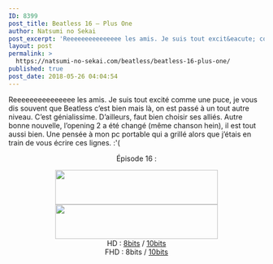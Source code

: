 ```yaml
---
ID: 8399
post_title: Beatless 16 – Plus One
author: Natsumi no Sekai
post_excerpt: 'Reeeeeeeeeeeeeee les amis. Je suis tout excit&eacute; comme une puce, je vous dis souvent que Beatless c&rsquo;est bien mais l&agrave;, on est pass&eacute; &agrave; un tout autre niveau. C&rsquo;est g&eacute;nialissime. D&rsquo;ailleurs, faut bien choisir ses alli&eacute;s. Autre bonne nouvelle, l&rsquo;opening 2 a &eacute;t&eacute; chang&eacute; (m&ecirc;me chanson hein), il est tout aussi bien. Une pens&eacute;e &agrave; [&hellip;]'
layout: post
permalink: >
  https://natsumi-no-sekai.com/beatless/beatless-16-plus-one/
published: true
post_date: 2018-05-26 04:04:54
---
```

<div class="feedwordpress-gaffer-full-text">

Reeeeeeeeeeeeeee les amis.
Je suis tout excité comme une puce, je vous dis souvent que Beatless c’est bien mais là, on est passé à un tout autre niveau. C’est génialissime. D’ailleurs, faut bien choisir ses alliés.
Autre bonne nouvelle, l’opening 2 a été changé (même chanson hein), il est tout aussi bien.
Une pensée à mon pc portable qui a grillé alors que j’étais en train de vous écrire ces lignes. :'(
<span id="more-1958"></span>
<div>
<div style="text-align: center;">

Épisode 16 :

</div>
</div>
<div class="separator" style="text-align: center;"><a href="http://ddl.natsumi-no-sekai.com/player/index.php?vid=http://ddl.natsumi-no-sekai.com/Beatless/%5BNatsumi%20no%20Sekai%5D%20Beatless%20-%2016%20VOSTFR%20%281280x720%208bit%20AAC%29%20%5BAB50F465%5D.mp4" target="_blank" rel="noopener"><img class="alignnone" src="https://united-subs.dearclouds.com/wp-content/uploads/2018/05/117b71ef2ea5c5a80434d915900a6f91.jpg" alt="" width="320" height="68" border="0" /></a></div>
<div class="separator" style="text-align: center;"><img src="https://2.bp.blogspot.com/-CL45y9w8BDA/VjC3kDmpbLI/AAAAAAAAAro/fg42YMTnDNk/s320/Download.png" width="320" height="68" border="0" /></div>
<div class="separator" style="text-align: center;">HD : <a href="http://ddl.natsumi-no-sekai.com/Beatless/%5BNatsumi%20no%20Sekai%5D%20Beatless%20-%2016%20VOSTFR%20%281280x720%208bit%20AAC%29%20%5B86AAC489%5D.mp4" download="">8bits</a> / <a href="http://ddl.natsumi-no-sekai.com/Beatless/%5BNatsumi%20no%20Sekai%5D%20Beatless%20-%2016%20VOSTFR%20%281280x720%2010bit%20AAC%29%20%5B5AAB22F2%5D.mkv" download="">10bits</a></div>
<div class="separator" style="text-align: center;">FHD : 8bits / <a href="http://ddl.natsumi-no-sekai.com/Beatless/%5BNatsumi%20no%20Sekai%5D%20Beatless%20-%2016%20VOSTFR%20%281920x1080%2010bit%20AAC%29%20%5B2FB6216A%5D.mkv" download="">10bits</a></div>
</div>